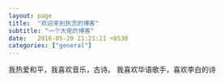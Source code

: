 ```yaml
---
layout: page
title:  "欢迎来到执念的博客"
subtitle: "一个大佬的博客"
date:   2016-05-20 21:21:21 +0530
categories: ["general"]
---
```

<span style=“text-align:center;>我热爱和平，我喜欢音乐，古诗。</span> 
<span style=“text-align:center;>我喜欢华语歌手，喜欢李白的诗</span>

[jekyll-docs]: http://jekyllrb.com/docs/home
[jekyll-gh]:   https://github.com/jekyll/jekyll
[jekyll-talk]: https://talk.jekyllrb.com/
<span></span>